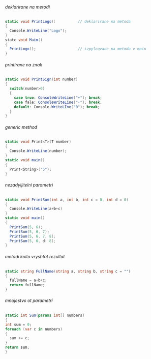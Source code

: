 ###### deklarirane na metodi
```C#
static void PrintLogo()          // deklarirane na metoda
{
  Console.WriteLine("Logo");
}
statc void Main()
{
  PrintLogo();                   // izpylnqvane na metoda v main
}
```
###### printirane na znak
```C#
static void PrintSign(int number)
{
  switch(number>0)
  {
    case true: ConsoleWriteLine("+"); break;
    case fale: ConsoleWriteLine("-"); break;
    default: Console.WriteLIne("0"); break;
  }
}
```
###### generic method
```C#
static void Print<T>(T number)
{
  Console.WriteLine(number);
}
static void main()
{
  Print<String>("5");
}
```
###### nezadyljitelni parametri
```C#
static void PrintSum(int a, int b, int c = 0, int d = 0)
{
  Console.WriteLine(a+b+c)
}
static void main()
{
  PrintSum(5, 6);
  PrintSum(5, 6, 7);
  PrintSum(5, 6, 7, 8);
  PrintSum(5, 6, d: 8);
}
```
###### metodi koito vryshtat rezultat
```C#
static string FullName(string a, string b, string c = "")
{
  fullName = a+b+c;
  return fullName;
}
```
###### mnojestvo ot parametri
```C#
static int Sum(params int[] numbers)
{
int sum = 0;
foreach (var c in numbers)
{
  sum += c;
}
return sum;
}
```



